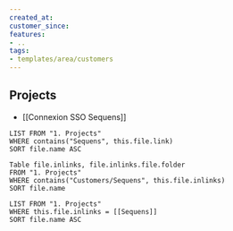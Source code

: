 ```yaml
---
created_at:
customer_since:
features:
- ..
tags:
- templates/area/customers
---
```


## Projects 
- [[Connexion SSO Sequens]]

```dataview
LIST FROM "1. Projects" 
WHERE contains("Sequens", this.file.link) 
SORT file.name ASC
```


```dataview
Table file.inlinks, file.inlinks.file.folder 
FROM "1. Projects"
WHERE contains("Customers/Sequens", this.file.inlinks)
SORT file.name
```

```dataview
LIST FROM "1. Projects"
WHERE this.file.inlinks = [[Sequens]]
SORT file.name ASC
```
